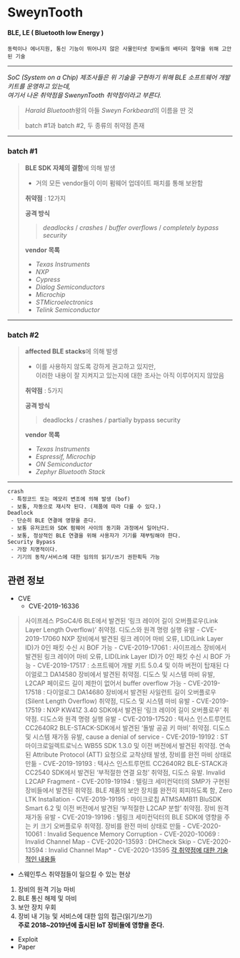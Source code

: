 # SweynTooth
#### BLE, LE ( Bluetooth low Energy )

	동력이나 에너지원, 통신 기능이 뛰어나지 않은 사물인터넷 장비들의 배터리 절약을 위해 고안된 기술

***
*SoC (System on a Chip) 제조사들은 위 기술을 구현하기 위해 BLE 소프트웨어 개발 키트를 운영하고 있는데,   
여기서 나온 취약점을 SwenynTooth 취약점이라고 부른다.*   
> *Harald Bluetooth*왕의 아들 *Sweyn Forkbeard*의 이름을 딴 것 
>      
> batch #1과 batch #2, 두 종류의 취약점 존재   
***
### batch #1

> **BLE SDK 자체의 결함**에 의해 발생 
> - 거의 모든 vendor들이 이미 펌웨어 업데이트 패치를 통해 보완함   
>   
> **취약점** : 12가지   
>   
> **공격 방식**   
> > *deadlocks* / *crashes* / *buffer overflows* / *completely bypass 	security*   
>   
> **vendor 목록**   
> - *Texas Instruments*
> - *NXP*
> - *Cypress*
> - *Dialog Semiconductors*
> - *Microchip*
> - *STMicroelectronics*
> - *Telink Semiconductor*   
***
### batch #2

> **affected BLE stacks**에 의해 발생    
> - 이를 사용하지 않도록 강하게 권고하고 있지만,   
이러한 내용이 잘 지켜지고 있는지에 대한 조사는 아직 이루어지지 않았음   
>   
> **취약점** : 5가지   
>   
> **공격 방식**   
> > deadlocks / crashes / partially bypass security   
>   
> **vendor 목록**   
> - *Texas Instruments*
> - *Espressif, Microchip*
> - *ON Semiconductor*
> - *Zephyr Bluetooth Stack*   
***

	crash
	 - 특정코드 또는 메모리 변조에 의해 발생 (bof)
	 - 보통, 자동으로 재시작 된다. (제품에 따라 다를 수 있다.)
	Deadlock 
	 - 단순히 BLE 연결에 영향을 준다.
	 - 보통 유저코드와 SDK 펌웨어 사이의 동기화 과정에서 일어난다.
	 - 보통, 정상적인 BLE 연결을 위해 사용자가 기기를 재부팅해야 한다.
	Security Bypass 
	 - 가장 치명적이다.
	 - 기기의 동작/서비스에 대한 임의의 읽기/쓰기 권한획득 가능

## 관련 정보
- CVE
    - CVE-2019-16336 
> 사이프레스 PSoC4/6 BLE에서 발견된 ‘링크 레이어 길이 오버플로우(Link Layer Length Overflow)’ 취약점. 디도스와 원격 명령 실행 유발
    - CVE-2019-17060 
> NXP 장비에서 발견된 링크 레이어 마비 오류, LID(Link Layer ID)가 0인 패킷 수신 시 BOF 가능
    - CVE-2019-17061 : 사이프레스 장비에서 발견된 링크 레이어 마비 오류, LID(Link Layer ID)가 0인 패킷 수신 시 BOF 가능
    - CVE-2019-17517 : 소프트웨어 개발 키트 5.0.4 및 이하 버전이 탑재된 다이얼로그 DA14580 장비에서 발견된 취약점. 디도스 및 시스템 마비 유발, L2CAP 페이로드 길이 제한이 없어서 buffer overflow 가능
    - CVE-2019-17518 : 다이얼로그 DA14680 장비에서 발견된 사일런트 길이 오버플로우(Silent Length Overflow) 취약점, 디도스 및 시스템 마비 유발
    - CVE-2019-17519 : NXP KW41Z 3.40 SDK에서 발견된 ‘링크 레이어 길이 오버플로우’ 취약점. 디도스와 원격 명령 실행 유발
    - CVE-2019-17520 : 텍사스 인스트루먼트 CC2640R2 BLE-STACK-SDK에서 발견된 ‘돌발 공공 키 마비’ 취약점. 디도스 및 시스템 재가동 유발, cause a denial of service
    - CVE-2019-19192 : ST마이크로일렉트로닉스 WB55 SDK 1.3.0 및 이전 버전에서 발견된 취약점. 연속된 Attribute Protocol (ATT) 요청으로 교착상태 발생, 장비를 완전 마비 상태로 만듦
    - CVE-2019-19193 : 텍사스 인스트루먼트 CC2640R2 BLE-STACK과 CC2540 SDK에서 발견된 ‘부적절한 연결 요청’ 취약점, 디도스 유발. Invalid L2CAP Fragment
    - CVE-2019-19194 : 텔링크 세미컨덕터의 SMP가 구현된 장비들에서 발견된 취약점. BLE 제품의 보안 장치를 완전히 회피하도록 함, Zero LTK Installation
    - CVE-2019-19195 : 마이크로칩 ATMSAMB11 BluSDK Smart 6.2 및 이전 버전에서 발견된 ‘부적절한 L2CAP 분할’ 취약점. 장비 원격 재가동 유발
    - CVE-2019-19196 : 텔링크 세미컨덕터의 BLE SDK에 영향을 주는 키 크기 오버플로우 취약점. 장비를 완전 마비 상태로 만듦
    - CVE-2020-10061 : Invalid Sequence Memory Corruption
    - CVE-2020-10069 : Invalid Channel Map
    - CVE-2020-13593 : DHCheck Skip
    - CVE-2020-13594 : Invalid Channel Map*
    - CVE-2020-13595
[각 취약점에 대한 기술적인 내용들](https://asset-group.github.io/disclosures/sweyntooth/disclosure.html#technical-description, "link")

- 스웨인투스 취약점들이 일으킬 수 있는 현상
1. 장비의 원격 기능 마비
2. BLE 통신 해제 및 마비
3. 보안 장치 우회
4. 장비 내 기능 및 서비스에 대한 임의 접근(읽기/쓰기)   
**주로 2018~2019년에 출시된 IoT 장비들에 영향을 준다.**
   
- Exploit
- Paper